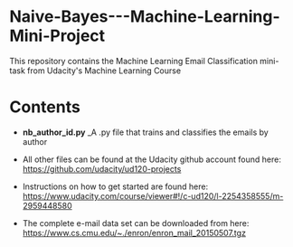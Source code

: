 # Naive-Bayes---Machine-Learning-Mini-Project
This repository contains the Machine Learning Email Classification mini-task from Udacity's Machine Learning Course

# Contents

* **nb_author_id.py**
  _A .py file that trains and classifies the emails by author

*  All other files can be found at the Udacity github account found here: https://github.com/udacity/ud120-projects

*  Instructions on how to get started are found here: https://www.udacity.com/course/viewer#!/c-ud120/l-2254358555/m-2959448580   
   
*  The complete e-mail data set can be downloaded from here: https://www.cs.cmu.edu/~./enron/enron_mail_20150507.tgz
